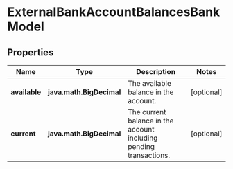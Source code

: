 
# ExternalBankAccountBalancesBankModel

## Properties
Name | Type | Description | Notes
------------ | ------------- | ------------- | -------------
**available** | **java.math.BigDecimal** | The available balance in the account. |  [optional]
**current** | **java.math.BigDecimal** | The current balance in the account including pending transactions. |  [optional]



